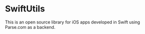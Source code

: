 # SwiftUtils

This is an open source library for iOS apps developed in Swift using Parse.com as a backend.
